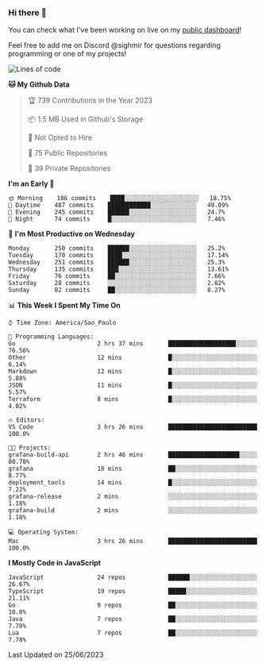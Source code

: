 ### Hi there 👋

<!--
**guicaulada/guicaulada** is a ✨ _special_ ✨ repository because its `README.md` (this file) appears on your GitHub profile.

Here are some ideas to get you started:

- 🔭 I’m currently working on ...
- 🌱 I’m currently learning ...
- 👯 I’m looking to collaborate on ...
- 🤔 I’m looking for help with ...
- 💬 Ask me about ...
- 📫 How to reach me: ...
- 😄 Pronouns: ...
- ⚡ Fun fact: ...
-->

You can check what I've been working on live on my [public dashboard](https://guicaulada.grafana.net/public-dashboards/7b7f644500ec4e6cb5d7a4e7b5ed0dab)!

Feel free to add me on Discord @sighmir for questions regarding programming or one of my projects!

<!--START_SECTION:waka-->
![Lines of code](https://img.shields.io/badge/From%20Hello%20World%20I%27ve%20Written-11.0%20million%20lines%20of%20code-blue)

**🐱 My Github Data** 

> 🏆 739 Contributions in the Year 2023
 > 
> 📦 1.5 MB Used in Github's Storage 
 > 
> 🚫 Not Opted to Hire
 > 
> 📜 75 Public Repositories 
 > 
> 🔑 39 Private Repositories  
 > 
**I'm an Early 🐤** 

```text
🌞 Morning    186 commits    ████░░░░░░░░░░░░░░░░░░░░░   18.75% 
🌆 Daytime    487 commits    ████████████░░░░░░░░░░░░░   49.09% 
🌃 Evening    245 commits    ██████░░░░░░░░░░░░░░░░░░░   24.7% 
🌙 Night      74 commits     █░░░░░░░░░░░░░░░░░░░░░░░░   7.46%

```
📅 **I'm Most Productive on Wednesday** 

```text
Monday       250 commits    ██████░░░░░░░░░░░░░░░░░░░   25.2% 
Tuesday      170 commits    ████░░░░░░░░░░░░░░░░░░░░░   17.14% 
Wednesday    251 commits    ██████░░░░░░░░░░░░░░░░░░░   25.3% 
Thursday     135 commits    ███░░░░░░░░░░░░░░░░░░░░░░   13.61% 
Friday       76 commits     ██░░░░░░░░░░░░░░░░░░░░░░░   7.66% 
Saturday     28 commits     ░░░░░░░░░░░░░░░░░░░░░░░░░   2.82% 
Sunday       82 commits     ██░░░░░░░░░░░░░░░░░░░░░░░   8.27%

```


📊 **This Week I Spent My Time On** 

```text
⌚︎ Time Zone: America/Sao_Paulo

💬 Programming Languages: 
Go                       2 hrs 37 mins       ███████████████████░░░░░░   76.56% 
Other                    12 mins             █░░░░░░░░░░░░░░░░░░░░░░░░   6.14% 
Markdown                 12 mins             █░░░░░░░░░░░░░░░░░░░░░░░░   5.88% 
JSON                     11 mins             █░░░░░░░░░░░░░░░░░░░░░░░░   5.57% 
Terraform                8 mins              █░░░░░░░░░░░░░░░░░░░░░░░░   4.02%

🔥 Editors: 
VS Code                  3 hrs 26 mins       █████████████████████████   100.0%

🐱‍💻 Projects: 
grafana-build-api        2 hrs 46 mins       ████████████████████░░░░░   80.78% 
grafana                  18 mins             ██░░░░░░░░░░░░░░░░░░░░░░░   8.77% 
deployment_tools         14 mins             █░░░░░░░░░░░░░░░░░░░░░░░░   7.22% 
grafana-release          2 mins              ░░░░░░░░░░░░░░░░░░░░░░░░░   1.18% 
grafana-build            2 mins              ░░░░░░░░░░░░░░░░░░░░░░░░░   1.18%

💻 Operating System: 
Mac                      3 hrs 26 mins       █████████████████████████   100.0%

```

**I Mostly Code in JavaScript** 

```text
JavaScript               24 repos            ██████░░░░░░░░░░░░░░░░░░░   26.67% 
TypeScript               19 repos            █████░░░░░░░░░░░░░░░░░░░░   21.11% 
Go                       9 repos             ██░░░░░░░░░░░░░░░░░░░░░░░   10.0% 
Java                     7 repos             ██░░░░░░░░░░░░░░░░░░░░░░░   7.78% 
Lua                      7 repos             ██░░░░░░░░░░░░░░░░░░░░░░░   7.78%

```



 Last Updated on 25/06/2023
<!--END_SECTION:waka-->
